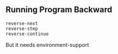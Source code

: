 ##
## Running Program Backward
```
reverse-next
reverse-step
reverse-continue
```
But it needs environment-support
